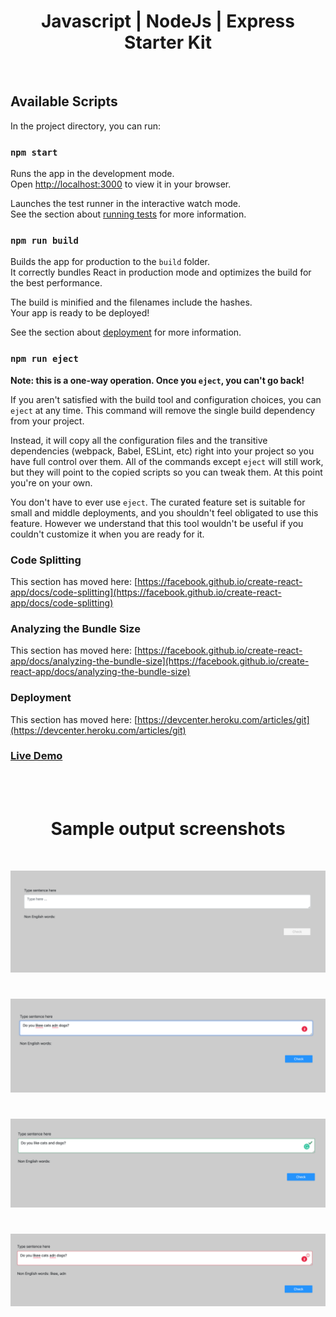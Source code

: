 </p>
<h1 align="center">Javascript | NodeJs | Express Starter Kit</h1>
<br />


## Available Scripts

In the project directory, you can run:

### `npm start`

Runs the app in the development mode.\
Open [http://localhost:3000](http://localhost:3000) to view it in your browser.


Launches the test runner in the interactive watch mode.\
See the section about [running tests](https://facebook.github.io/create-react-app/docs/running-tests) for more information.

### `npm run build`

Builds the app for production to the `build` folder.\
It correctly bundles React in production mode and optimizes the build for the best performance.

The build is minified and the filenames include the hashes.\
Your app is ready to be deployed!

See the section about [deployment](https://facebook.github.io/create-react-app/docs/deployment) for more information.

### `npm run eject`

**Note: this is a one-way operation. Once you `eject`, you can't go back!**

If you aren't satisfied with the build tool and configuration choices, you can `eject` at any time. This command will remove the single build dependency from your project.

Instead, it will copy all the configuration files and the transitive dependencies (webpack, Babel, ESLint, etc) right into your project so you have full control over them. All of the commands except `eject` will still work, but they will point to the copied scripts so you can tweak them. At this point you're on your own.

You don't have to ever use `eject`. The curated feature set is suitable for small and middle deployments, and you shouldn't feel obligated to use this feature. However we understand that this tool wouldn't be useful if you couldn't customize it when you are ready for it.

### Code Splitting

This section has moved here: [https://facebook.github.io/create-react-app/docs/code-splitting](https://facebook.github.io/create-react-app/docs/code-splitting)

### Analyzing the Bundle Size

This section has moved here: [https://facebook.github.io/create-react-app/docs/analyzing-the-bundle-size](https://facebook.github.io/create-react-app/docs/analyzing-the-bundle-size)

### Deployment

This section has moved here: [https://devcenter.heroku.com/articles/git](https://devcenter.heroku.com/articles/git)

### [Live Demo](https://screening-task.herokuapp.com/)


<br />
<br />
<h1 align="center">Sample output screenshots</h1>
<br />
<p align="center">
  <img src="./landing.png" alt="Landing" />
</p>
<h1></h1>
<p align="center">
  <img src="./landing2.png" alt="Landing" />
</p>
<h1></h1>
<p align="center">
  <img src="./success.png" alt="Success case" />
</p>
<h1></h1>
<p align="center">
  <img src="./error.png" alt="Error case" />
</p>
<h1></h1>